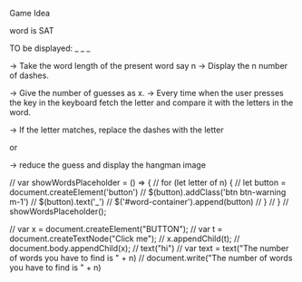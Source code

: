  Game Idea

word is SAT 


TO be displayed:  _ _ _ 

-> Take the word length of the present word say n
-> Display the n number of dashes.

-> Give the number of guesses as x.
-> Every time when the user presses the key in the keyboard
    fetch the letter and compare it with the letters in the word.

-> If the letter matches, replace the dashes with the letter

or 

-> reduce the guess and display the hangman image





// var showWordsPlaceholder = () => {
//     for (let letter of n) {
//         let button = document.createElement('button')
//         $(button).addClass('btn btn-warning m-1')
//         $(button).text('_')
//         $('#word-container').append(button)
//     }
// }
// showWordsPlaceholder();



// var x = document.createElement("BUTTON");
// var t = document.createTextNode("Click me");
// x.appendChild(t);
// document.body.appendChild(x);
// text("hi")
// var text = text("The number of words you have to find is " + n)
// document.write("The number of words you have to find is " + n)